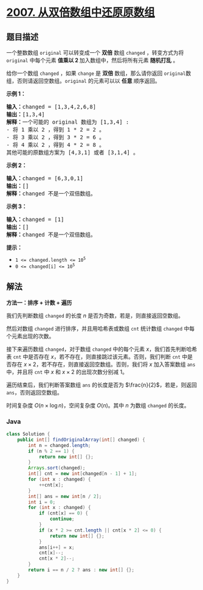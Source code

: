 # [2007. 从双倍数组中还原原数组](https://leetcode.cn/problems/find-original-array-from-doubled-array)

## 题目描述

<p>一个整数数组&nbsp;<code>original</code>&nbsp;可以转变成一个 <strong>双倍</strong>&nbsp;数组&nbsp;<code>changed</code>&nbsp;，转变方式为将 <code>original</code>&nbsp;中每个元素 <strong>值乘以 2 </strong>加入数组中，然后将所有元素 <strong>随机打乱</strong>&nbsp;。</p>

<p>给你一个数组&nbsp;<code>changed</code>&nbsp;，如果&nbsp;<code>change</code>&nbsp;是&nbsp;<strong>双倍</strong>&nbsp;数组，那么请你返回&nbsp;<code>original</code>数组，否则请返回空数组。<code>original</code>&nbsp;的元素可以以&nbsp;<strong>任意</strong>&nbsp;顺序返回。</p>

<p><strong>示例 1：</strong></p>

<pre><b>输入：</b>changed = [1,3,4,2,6,8]
<b>输出：</b>[1,3,4]
<b>解释：</b>一个可能的 original 数组为 [1,3,4] :
- 将 1 乘以 2 ，得到 1 * 2 = 2 。
- 将 3 乘以 2 ，得到 3 * 2 = 6 。
- 将 4 乘以 2 ，得到 4 * 2 = 8 。
其他可能的原数组方案为 [4,3,1] 或者 [3,1,4] 。
</pre>

<p><strong>示例 2：</strong></p>

<pre><b>输入：</b>changed = [6,3,0,1]
<b>输出：</b>[]
<b>解释：</b>changed 不是一个双倍数组。
</pre>

<p><strong>示例 3：</strong></p>

<pre><b>输入：</b>changed = [1]
<b>输出：</b>[]
<b>解释：</b>changed 不是一个双倍数组。
</pre>

<p><strong>提示：</strong></p>

<ul>
	<li><code>1 &lt;= changed.length &lt;= 10<sup>5</sup></code></li>
	<li><code>0 &lt;= changed[i] &lt;= 10<sup>5</sup></code></li>
</ul>

## 解法

**方法一：排序 + 计数 + 遍历**

我们先判断数组 `changed` 的长度 $n$ 是否为奇数，若是，则直接返回空数组。

然后对数组 `changed` 进行排序，并且用哈希表或数组 `cnt` 统计数组 `changed` 中每个元素出现的次数。

接下来遍历数组 `changed`，对于数组 `changed` 中的每个元素 $x$，我们首先判断哈希表 `cnt` 中是否存在 $x$，若不存在，则直接跳过该元素。否则，我们判断 `cnt` 中是否存在 $x \times 2$，若不存在，则直接返回空数组。否则，我们将 $x$ 加入答案数组 `ans` 中，并且将 `cnt` 中 $x$ 和 $x \times 2$ 的出现次数分别减 $1$。

遍历结束后，我们判断答案数组 `ans` 的长度是否为 $\frac{n}{2}$，若是，则返回 `ans`，否则返回空数组。

时间复杂度 $O(n \times \log n)$，空间复杂度 $O(n)$。其中 $n$ 为数组 `changed` 的长度。

### **Java**

```java
class Solution {
    public int[] findOriginalArray(int[] changed) {
        int n = changed.length;
        if (n % 2 == 1) {
            return new int[] {};
        }
        Arrays.sort(changed);
        int[] cnt = new int[changed[n - 1] + 1];
        for (int x : changed) {
            ++cnt[x];
        }
        int[] ans = new int[n / 2];
        int i = 0;
        for (int x : changed) {
            if (cnt[x] == 0) {
                continue;
            }
            if (x * 2 >= cnt.length || cnt[x * 2] <= 0) {
                return new int[] {};
            }
            ans[i++] = x;
            cnt[x]--;
            cnt[x * 2]--;
        }
        return i == n / 2 ? ans : new int[] {};
    }
}
```
